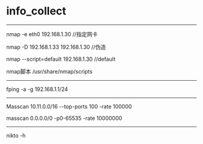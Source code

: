 # info_collect

---
nmap -e eth0 192.168.1.30 //指定网卡

nmap -D 192.168.1.33 192.168.1.30 //伪造

nmap --script=default 192.168.1.30 //default

nmap脚本 /usr/share/nmap/scripts 

---

fping -a -g 192.168.1.1/24

---

Masscan 10.11.0.0/16 --top-ports 100 -rate 100000

masscan 0.0.0.0/0 -p0-65535 -rate 10000000

---

nikto -h <IP or hostname>

